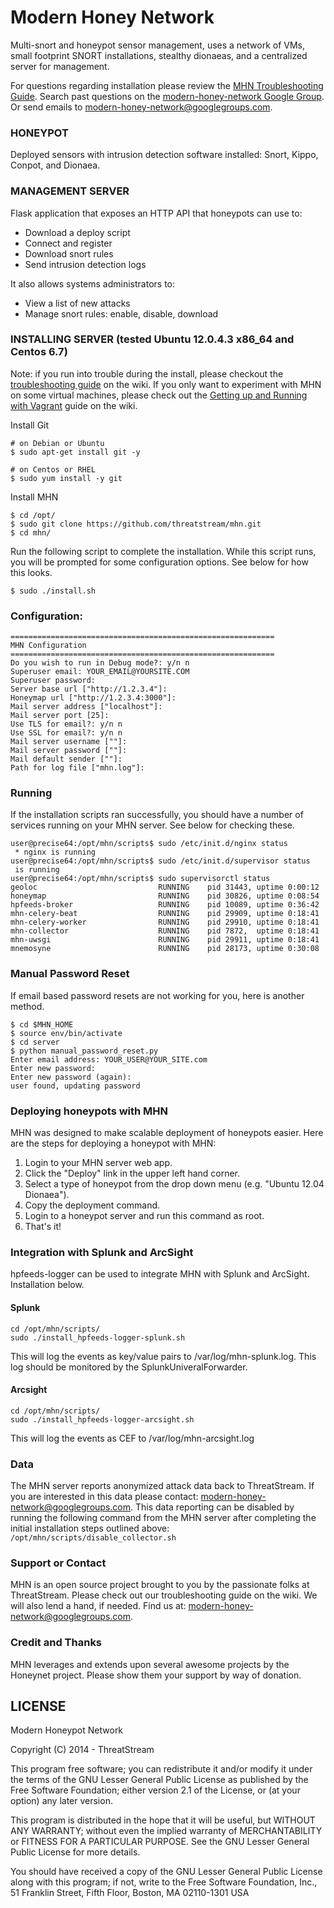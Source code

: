 Modern Honey Network
==========================

Multi-snort and honeypot sensor management, uses a network of VMs, small footprint SNORT installations, stealthy dionaeas, and a centralized server for management.

For questions regarding installation please review the [MHN Troubleshooting Guide](https://github.com/threatstream/mhn/wiki/MHN-Troubleshooting-Guide).  Search past questions on the [modern-honey-network Google Group](https://groups.google.com/forum/#!forum/modern-honey-network).  Or send emails to <modern-honey-network@googlegroups.com>.


### HONEYPOT

Deployed sensors with intrusion detection software installed: Snort, Kippo, Conpot, and Dionaea. 

### MANAGEMENT SERVER

Flask application that exposes an HTTP API that honeypots can use to:
- Download a deploy script
- Connect and register
- Download snort rules
- Send intrusion detection logs

It also allows systems administrators to:
- View a list of new attacks
- Manage snort rules: enable, disable, download


### INSTALLING SERVER (tested Ubuntu 12.0.4.3 x86_64 and Centos 6.7)

Note: if you run into trouble during the install, please checkout the [troubleshooting guide](https://github.com/threatstream/MHN/wiki/MHN-Troubleshooting-Guide) on the wiki.  If you only want to experiment with MHN on some virtual machines, please check out the [Getting up and Running with Vagrant](https://github.com/threatstream/mhn/wiki/Getting-up-and-running-using-Vagrant) guide on the wiki.

Install Git

    # on Debian or Ubuntu
    $ sudo apt-get install git -y
    
    # on Centos or RHEL
    $ sudo yum install -y git

Install MHN
    
    $ cd /opt/
    $ sudo git clone https://github.com/threatstream/mhn.git
    $ cd mhn/

Run the following script to complete the installation.  While this script runs, you will
be prompted for some configuration options.  See below for how this looks.

    $ sudo ./install.sh


### Configuration:
    
    ===========================================================
    MHN Configuration
    ===========================================================
    Do you wish to run in Debug mode?: y/n n
    Superuser email: YOUR_EMAIL@YOURSITE.COM
    Superuser password: 
    Server base url ["http://1.2.3.4"]: 
    Honeymap url ["http://1.2.3.4:3000"]:
    Mail server address ["localhost"]: 
    Mail server port [25]: 
    Use TLS for email?: y/n n
    Use SSL for email?: y/n n
    Mail server username [""]: 
    Mail server password [""]: 
    Mail default sender [""]: 
    Path for log file ["mhn.log"]: 


### Running

If the installation scripts ran successfully, you should have a number of services running on your MHN server.  See below for checking these.

    user@precise64:/opt/mhn/scripts$ sudo /etc/init.d/nginx status
     * nginx is running
    user@precise64:/opt/mhn/scripts$ sudo /etc/init.d/supervisor status
     is running
    user@precise64:/opt/mhn/scripts$ sudo supervisorctl status
    geoloc                           RUNNING    pid 31443, uptime 0:00:12
    honeymap                         RUNNING    pid 30826, uptime 0:08:54
    hpfeeds-broker                   RUNNING    pid 10089, uptime 0:36:42
    mhn-celery-beat                  RUNNING    pid 29909, uptime 0:18:41
    mhn-celery-worker                RUNNING    pid 29910, uptime 0:18:41
    mhn-collector                    RUNNING    pid 7872,  uptime 0:18:41
    mhn-uwsgi                        RUNNING    pid 29911, uptime 0:18:41
    mnemosyne                        RUNNING    pid 28173, uptime 0:30:08

### Manual Password Reset

If email based password resets are not working for you, here is another method.

    $ cd $MHN_HOME
    $ source env/bin/activate
    $ cd server
    $ python manual_password_reset.py 
    Enter email address: YOUR_USER@YOUR_SITE.com
    Enter new password: 
    Enter new password (again): 
    user found, updating password

### Deploying honeypots with MHN

MHN was designed to make scalable deployment of honeypots easier.  Here are the steps for deploying a honeypot with MHN:

1. Login to your MHN server web app.
2. Click the "Deploy" link in the upper left hand corner.
3. Select a type of honeypot from the drop down menu (e.g. "Ubuntu 12.04 Dionaea").
4. Copy the deployment command.
5. Login to a honeypot server and run this command as root.
6. That's it!

### Integration with Splunk and ArcSight

hpfeeds-logger can be used to integrate MHN with Splunk and ArcSight.  Installation below.

#### Splunk


    cd /opt/mhn/scripts/
    sudo ./install_hpfeeds-logger-splunk.sh

This will log the events as key/value pairs to /var/log/mhn-splunk.log.  This log should be monitored by the SplunkUniveralForwarder.

#### Arcsight


    cd /opt/mhn/scripts/
    sudo ./install_hpfeeds-logger-arcsight.sh

This will log the events as CEF to /var/log/mhn-arcsight.log


### Data

The MHN server reports anonymized attack data back to ThreatStream.  If you are interested in this data please contact: <modern-honey-network@googlegroups.com>.  This data reporting can be disabled by running the following command from the MHN server after completing the initial installation steps outlined above: `/opt/mhn/scripts/disable_collector.sh`

### Support or Contact
MHN is an open source project brought to you by the passionate folks at ThreatStream. Please check out our troubleshooting guide on the wiki. We will also lend a hand, if needed. Find us at: <modern-honey-network@googlegroups.com>.

### Credit and Thanks
MHN leverages and extends upon several awesome projects by the Honeynet project. Please show them your support by way of donation.



## LICENSE

Modern Honeypot Network

Copyright (C) 2014 - ThreatStream

This program free software; you can redistribute it and/or
modify it under the terms of the GNU Lesser General Public
License as published by the Free Software Foundation; either
version 2.1 of the License, or (at your option) any later version.

This program is distributed in the hope that it will be useful,
but WITHOUT ANY WARRANTY; without even the implied warranty of
MERCHANTABILITY or FITNESS FOR A PARTICULAR PURPOSE.  See the GNU
Lesser General Public License for more details.

You should have received a copy of the GNU Lesser General Public
License along with this program; if not, write to the Free Software
Foundation, Inc., 51 Franklin Street, Fifth Floor, Boston, MA  02110-1301  USA
